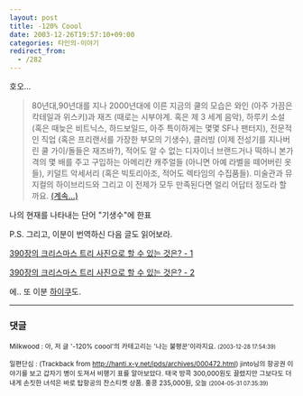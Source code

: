 ```yaml
---
layout: post
title: -120% Coool
date: 2003-12-26T19:57:10+09:00
categories: 타인의-이야기
redirect_from:
  - /282
---
```


호오...

> 80년대,90년대를 지나 2000년대에 이른 지금의 쿨의 모습은 와인 (아주 가끔은 칵테일과 위스키)과 재즈 (때로는 시부야계. 혹은 제 3 세계 음악), 하루키 소설 (혹은 때늦은 비트닉스, 하드보일드, 아주 특이하게는 몇몇 SF나 팬터지), 전문적인 직업 (혹은 프리랜서를 가장한 부모의 기생수), 클러빙 (이제 전성기를 지나버린 쿨 가이/돌들은 재즈바?), 적어도 알 수 없는 디자이너 브랜드거나 떡하니 본가격의 몇 배를 주고 구입하는 아메리칸 캐주얼들 (아니면 아예 라벨을 떼어버린 옷들), 키덜트 악세서리 (혹은 빅토리아조, 적어도 렉타임의 수집품들). 미술관과 뮤지컬의 하이브리드와 그리고 이 전제가 모두 만족된다면 얼리 어답터 정도라 할까요. <a href="http://marlais.egloos.com/171098" target="bb">(계속...)</a>

나의 현재를 나타내는 단어 "기생수"에 한표

P.S. 그리고, 이분이 번역하신 다음 글도 읽어보라.

<a href="http://marlais.egloos.com/176634" target="bb">390장의 크리스마스 트리 사진으로 할 수 있는 것은? - 1</a>

<a href="http://marlais.egloos.com/177915" target="bb">390장의 크리스마스 트리 사진으로 할 수 있는 것은? - 2</a>

에.. 또 이분 <a href="http://marlais.egloos.com/141028" target="bb">하이쿠</a>도.

* * *

### 댓글



<!--- cmt:583 --->
<!--- mail: --->
<!--- parent:0 --->

<small>Milkwood : 아, 저 글 '-120% coool'의 카테고리는 '나는 불평꾼'이라지요. <small>(2003-12-28 17:54:39)</small></small>


<!--- cmt:584 --->
<!--- mail: --->
<!--- parent:0 --->

<small>일편단심 : <!-- ping:584 ---> (Trackback from <a href='http://hanti.x-y.net/ipds/archives/000472.html'>http://hanti.x-y.net/ipds/archives/000472.html</a>) jinto님의 항공권 이야기를 보고 갑자기 병이 도져서 비행기 표를 알아보았다. 태국 방콕 300,000원도 끌렸지만 그보다도 더 내게 손짓한 녀석은 바로 탑항공의 찬스티켓 상품. 홍콩 235,000원, 오늘 <small>(2004-05-31 07:35:39)</small></small>

